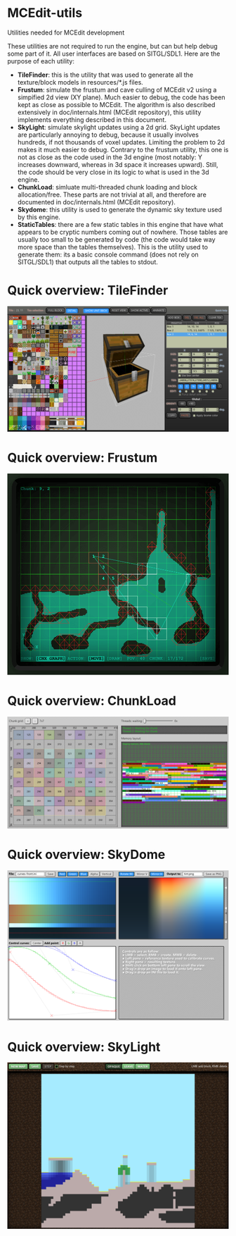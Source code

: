 # MCEdit-utils
 Utilities needed for MCEdit development

These utilities are not required to run the engine, but can but help debug some part of it.
All user interfaces are based on SITGL/SDL1. Here are the purpose of each utility:

* **TileFinder**: this is the utility that was used to generate all the texture/block models in resources/*.js files.
* **Frustum**: simulate the frustum and cave culling of MCEdit v2 using a simpified 2d view (XY plane). Much easier to debug, the code has been kept as close as possible to MCEdit. The algorithm is also described extensively in doc/internals.html (MCEdit repository), this utility implements everything described in this document.
* **SkyLight**: simulate skylight updates using a 2d grid. SkyLight updates are particularly annoying to debug, because it usually involves hundreds, if not thousands of voxel updates. Limiting the problem to 2d makes it much easier to debug. Contrary to the frustum utility, this one is not as close as the code used in the 3d engine (most notably: Y increases downward, whereas in 3d space it increases upward). Still, the code should be very close in its logic to what is used in the 3d engine.
* **ChunkLoad**: simluate multi-threaded chunk loading and block allocation/free. These parts are not trivial at all, and therefore are documented in doc/internals.html (MCEdit repository).
* **Skydome**: this utility is used to generate the dynamic sky texture used by this engine.
* **StaticTables**: there are a few static tables in this engine that have what appears to be cryptic numbers coming out of nowhere. Those tables are usually too small to be generated by code (the code would take way more space than the tables themselves). This is the utility used to generate them: its a basic console command (does not rely on SITGL/SDL1) that outputs all the tables to stdout.

# Quick overview: TileFinder

![TileFinder screenshot](https://raw.githubusercontent.com/crystalcrag/WikiResources/main/TileFinder_v2.png)

# Quick overview: Frustum

![Frustum screenshot](https://raw.githubusercontent.com/crystalcrag/WikiResources/main/FrustumApp.png)

# Quick overview: ChunkLoad

![ChunkLoad screenshot](https://raw.githubusercontent.com/crystalcrag/WikiResources/main/ChunkLoadApp.png)

# Quick overview: SkyDome

![SkyDome screenshot](https://raw.githubusercontent.com/crystalcrag/WikiResources/main/SkydomeApp.png)

# Quick overview: SkyLight

![SkyLight screenshot](https://raw.githubusercontent.com/crystalcrag/WikiResources/main/SkyLightApp.png)
